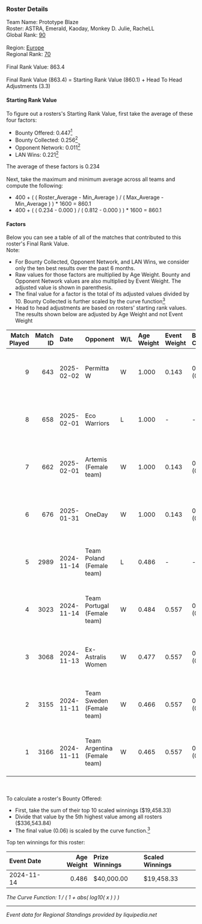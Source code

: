 ### Roster Details<br />
Team Name: Prototype Blaze<br />
Roster: ASTRA, Emerald, Kaoday, Monkey D. Julie, RacheLL<br />
Global Rank: [90](../../standings_global_2025_03_01.md)<br />
<br />
Region: [Europe]( ../../standings_europe_2025_03_01.md)<br />
Regional Rank: [70]( ../../standings_europe_2025_03_01.md)<br />
<br />
Final Rank Value:  863.4<br />
<br />
Final Rank Value (863.4) = Starting Rank Value (860.1) + Head To Head Adjustments (3.3)<br />

#### Starting Rank Value<br />
To figure out a rosters's Starting Rank Value, first take the average of these four factors:<br />
- Bounty Offered: 0.447[<sup>1</sup>](#table2)
- Bounty Collected: 0.256[<sup>2</sup>](#table1)
- Opponent Network: 0.011[<sup>2</sup>](#table1)
- LAN Wins: 0.221[<sup>2</sup>](#table1)

The average of these factors is 0.234<br />
<br />
Next, take the maximum and minimum average across all teams and compute the following:<br />
- 400 + ( ( Roster_Average - Min_Average ) / ( Max_Average - Min_Average ) ) * 1600 = 860.1
- 400 + ( ( 0.234 - 0.000 ) / ( 0.812 - 0.000 ) ) * 1600 = 860.1


#### Factors<br />
Below you can see a table of all of the matches that contributed to this roster's Final Rank Value.<br />
Note:<br />

- For Bounty Collected, Opponent Network, and LAN Wins, we consider only the ten best results over the past 6 months.
- Raw values for those factors are multiplied by Age Weight. Bounty and Opponent Network values are also multiplied by Event Weight. The adjusted value is shown in parenthesis.
- The final value for a factor is the total of its adjusted values divided by 10. Bounty Collected is further scaled by the curve function[<sup>3</sup>](#curveFunction)
- Head to head adjustments are based on rosters' starting rank values. The results shown below are adjusted by Age Weight and not Event Weight
<span id="table1"></span><br />


| Match Played | Match ID | Date       | Opponent                     | W/L | Age Weight | Event Weight | Bounty Collected | Opponent Network | LAN Wins  | H2H Adj. | Roster                                           |
| -: | -: | :- | :- | :- | :- | :- | :- | :- | :- | -: | :- |
|            9 |      643 | 2025-02-02 | Permitta W                   | W   | 1.000      | 0.143        | 0.000 (0.000)    | 0.154 (0.022)    | 0 (0.000) |     2.48 | ASTRA, Emerald, Kaoday, Monkey D. Julie, RacheLL |
|            8 |      658 | 2025-02-01 | Eco Warriors                 | L   | 1.000      | -            | -                | -                | -         |   -18.20 | ASTRA, Emerald, Kaoday, Monkey D. Julie, RacheLL |
|            7 |      662 | 2025-02-01 | Artemis (Female team)        | W   | 1.000      | 0.143        | 0.000 (0.000)    | 0.051 (0.007)    | 0 (0.000) |     3.58 | ASTRA, Emerald, Kaoday, Monkey D. Julie, RacheLL |
|            6 |      676 | 2025-01-31 | OneDay                       | W   | 1.000      | 0.143        | 0.000 (0.000)    | 0.164 (0.023)    | 0 (0.000) |     5.72 | ASTRA, Emerald, Kaoday, Monkey D. Julie, RacheLL |
|            5 |     2989 | 2024-11-14 | Team Poland (Female team)    | L   | 0.486      | -            | -                | -                | -         |    -6.34 | ASTRA, Emerald, Kaoday, Monkey D. Julie, RacheLL |
|            4 |     3023 | 2024-11-14 | Team Portugal (Female team)  | W   | 0.484      | 0.557        | 0.029 (0.008)    | 0.073 (0.020)    | 1 (0.484) |     6.85 | ASTRA, Emerald, Kaoday, Monkey D. Julie, RacheLL |
|            3 |     3068 | 2024-11-13 | Ex-Astralis Women            | W   | 0.477      | 0.557        | 0.010 (0.003)    | 0.094 (0.025)    | 1 (0.477) |     5.04 | ASTRA, Emerald, Kaoday, Monkey D. Julie, RacheLL |
|            2 |     3155 | 2024-11-11 | Team Sweden (Female team)    | W   | 0.466      | 0.557        | 0.007 (0.002)    | 0.043 (0.011)    | 1 (0.466) |     3.14 | ASTRA, Emerald, Kaoday, Monkey D. Julie, RacheLL |
|            1 |     3166 | 2024-11-11 | Team Argentina (Female team) | W   | 0.465      | 0.557        | 0.000 (0.000)    | 0.000 (0.000)    | 1 (0.465) |     1.03 | ASTRA, Emerald, Kaoday, Monkey D. Julie, RacheLL |

<br />
<span id="table2"></span><br />
To calculate a roster's Bounty Offered:<br />

- First, take the sum of their top 10 scaled winnings ($19,458.33)
- Divide that value by the 5th highest value among all rosters ($336,543.84)
- The final value (0.06) is scaled by the curve function.[<sup>3</sup>](#curveFunction)

Top ten winnings for this roster:<br />

| Event Date | Age Weight | Prize Winnings | Scaled Winnings |
| :- | -: | :- | :- |
| 2024-11-14 |      0.486 | $40,000.00     | $19,458.33      |


<span id="curveFunction"></span>_The Curve Function: 1 / ( 1 + abs( log10( x ) ) )_<br />

---
_Event data for Regional Standings provided by liquipedia.net_<br />
